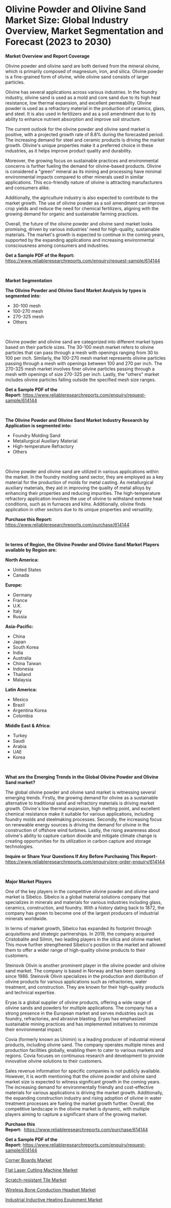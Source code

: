 <p><h1>Olivine Powder and Olivine Sand Market Size: Global Industry Overview, Market Segmentation and Forecast (2023 to 2030)</h1></p><p><strong>Market Overview and Report Coverage</strong></p>
<p><p>Olivine powder and olivine sand are both derived from the mineral olivine, which is primarily composed of magnesium, iron, and silica. Olivine powder is a fine-grained form of olivine, while olivine sand consists of larger particles. </p><p>Olivine has several applications across various industries. In the foundry industry, olivine sand is used as a mold and core sand due to its high heat resistance, low thermal expansion, and excellent permeability. Olivine powder is used as a refractory material in the production of ceramics, glass, and steel. It is also used in fertilizers and as a soil amendment due to its ability to enhance nutrient absorption and improve soil structure.</p><p>The current outlook for the olivine powder and olivine sand market is positive, with a projected growth rate of 8.8% during the forecasted period. The increasing demand for steel and ceramic products is driving the market growth. Olivine's unique properties make it a preferred choice in these industries, as it helps improve product quality and durability.</p><p>Moreover, the growing focus on sustainable practices and environmental concerns is further fueling the demand for olivine-based products. Olivine is considered a "green" mineral as its mining and processing have minimal environmental impacts compared to other minerals used in similar applications. This eco-friendly nature of olivine is attracting manufacturers and consumers alike.</p><p>Additionally, the agriculture industry is also expected to contribute to the market growth. The use of olivine powder as a soil amendment can improve crop yields and reduce the need for chemical fertilizers, aligning with the growing demand for organic and sustainable farming practices.</p><p>Overall, the future of the olivine powder and olivine sand market looks promising, driven by various industries' need for high-quality, sustainable materials. The market's growth is expected to continue in the coming years, supported by the expanding applications and increasing environmental consciousness among consumers and industries.</p></p>
<p><strong>Get a Sample PDF of the Report:</strong> <a href="https://www.reliableresearchreports.com/enquiry/request-sample/614144">https://www.reliableresearchreports.com/enquiry/request-sample/614144</a></p>
<p>&nbsp;</p>
<p><strong>Market Segmentation</strong></p>
<p><strong>The Olivine Powder and Olivine Sand Market Analysis by types is segmented into:</strong></p>
<p><ul><li>30-100 mesh</li><li>100-270 mesh</li><li>270-325 mesh</li><li>Others</li></ul></p>
<p>&nbsp;</p>
<p><p>Olivine powder and olivine sand are categorized into different market types based on their particle sizes. The 30-100 mesh market refers to olivine particles that can pass through a mesh with openings ranging from 30 to 100 per inch. Similarly, the 100-270 mesh market represents olivine particles passing through a mesh with openings between 100 and 270 per inch. The 270-325 mesh market involves finer olivine particles passing through a mesh with openings of size 270-325 per inch. Lastly, the "others" market includes olivine particles falling outside the specified mesh size ranges.</p></p>
<p><strong>Get a Sample PDF of the Report:</strong>&nbsp;<a href="https://www.reliableresearchreports.com/enquiry/request-sample/614144">https://www.reliableresearchreports.com/enquiry/request-sample/614144</a></p>
<p>&nbsp;</p>
<p><strong>The Olivine Powder and Olivine Sand Market Industry Research by Application is segmented into:</strong></p>
<p><ul><li>Foundry Molding Sand</li><li>Metallurgical Auxiliary Material</li><li>High-temperature Refractory</li><li>Others</li></ul></p>
<p>&nbsp;</p>
<p><p>Olivine powder and olivine sand are utilized in various applications within the market. In the foundry molding sand sector, they are employed as a key material for the production of molds for metal casting. As metallurgical auxiliary materials, they aid in improving the quality of metal alloys by enhancing their properties and reducing impurities. The high-temperature refractory application involves the use of olivine to withstand extreme heat conditions, such as in furnaces and kilns. Additionally, olivine finds application in other sectors due to its unique properties and versatility.</p></p>
<p><strong>Purchase this Report:</strong>&nbsp; <a href="https://www.reliableresearchreports.com/purchase/614144">https://www.reliableresearchreports.com/purchase/614144</a></p>
<p>&nbsp;</p>
<p><strong>In terms of Region, the Olivine Powder and Olivine Sand Market Players available by Region are:</strong></p>
<p>
    <p> <strong> North America: </strong>
        <ul>
            <li>United States</li>
            <li>Canada</li>
        </ul>
        </p> 
    <p> <strong> Europe: </strong>
        <ul>
            <li>Germany</li>
            <li>France</li>
            <li>U.K.</li>
            <li>Italy</li>
            <li>Russia</li>
        </ul>
        </p> 
    <p> <strong> Asia-Pacific: </strong>
        <ul>
            <li>China</li>
            <li>Japan</li>
            <li>South Korea</li>
            <li>India</li>
            <li>Australia</li>
            <li>China Taiwan</li>
            <li>Indonesia</li>
            <li>Thailand</li>
            <li>Malaysia</li>
        </ul>
        </p> 
    <p> <strong> Latin America: </strong>
        <ul>
            <li>Mexico</li>
            <li>Brazil</li>
            <li>Argentina Korea</li>
            <li>Colombia</li>
        </ul>
        </p> 
    <p> <strong> Middle East & Africa: </strong>
        <ul>
            <li>Turkey</li>
            <li>Saudi</li>
            <li>Arabia</li>
            <li>UAE</li>
            <li>Korea</li>
        </ul>
    </p>
    </p>
<p>&nbsp;</p>
<p><strong>What are the Emerging Trends in the Global Olivine Powder and Olivine Sand market?</strong></p>
<p><p>The global olivine powder and olivine sand market is witnessing several emerging trends. Firstly, the growing demand for olivine as a sustainable alternative to traditional sand and refractory materials is driving market growth. Olivine's low thermal expansion, high melting point, and excellent chemical resistance make it suitable for various applications, including foundry molds and steelmaking processes. Secondly, the increasing focus on renewable energy sources is driving the demand for olivine in the construction of offshore wind turbines. Lastly, the rising awareness about olivine's ability to capture carbon dioxide and mitigate climate change is creating opportunities for its utilization in carbon capture and storage technologies.</p></p>
<p><strong>Inquire or Share Your Questions If Any Before Purchasing This Report</strong>- <a href="https://www.reliableresearchreports.com/enquiry/pre-order-enquiry/614144">https://www.reliableresearchreports.com/enquiry/pre-order-enquiry/614144</a></p>
<p>&nbsp;</p>
<p><strong>Major Market Players</strong></p>
<p><p>One of the key players in the competitive olivine powder and olivine sand market is Sibelco. Sibelco is a global material solutions company that specializes in minerals and materials for various industries including glass, ceramics, construction, and foundry. With a history dating back to 1872, the company has grown to become one of the largest producers of industrial minerals worldwide. </p><p>In terms of market growth, Sibelco has expanded its footprint through acquisitions and strategic partnerships. In 2019, the company acquired Cristobalite and Silmin, two leading players in the silica and olivine market. This move further strengthened Sibelco's position in the market and allowed them to offer a wider range of high-quality olivine products to their customers.</p><p>Steinsvik Olivin is another prominent player in the olivine powder and olivine sand market. The company is based in Norway and has been operating since 1986. Steinsvik Olivin specializes in the production and distribution of olivine products for various applications such as refractories, water treatment, and construction. They are known for their high-quality products and technical expertise.</p><p>Eryas is a global supplier of olivine products, offering a wide range of olivine sands and powders for multiple applications. The company has a strong presence in the European market and serves industries such as foundry, refractories, and abrasive blasting. Eryas has emphasized sustainable mining practices and has implemented initiatives to minimize their environmental impact.</p><p>Covia (formerly known as Unimin) is a leading producer of industrial mineral products, including olivine sand. The company operates multiple mines and production facilities globally, enabling them to cater to various markets and regions. Covia focuses on continuous research and development to provide innovative olivine solutions to their customers.</p><p>Sales revenue information for specific companies is not publicly available. However, it is worth mentioning that the olivine powder and olivine sand market size is expected to witness significant growth in the coming years. The increasing demand for environmentally friendly and cost-effective materials for various applications is driving the market growth. Additionally, the expanding construction industry and rising adoption of olivine in water treatment processes are fueling the market growth further. Overall, the competitive landscape in the olivine market is dynamic, with multiple players aiming to capture a significant share of the growing market.</p></p>
<p><strong>Purchase this Report:</strong>&nbsp;&nbsp;<a href="https://www.reliableresearchreports.com/purchase/614144">https://www.reliableresearchreports.com/purchase/614144</a></p>
<p></p>
<p><strong>Get a Sample PDF of the Report:</strong>&nbsp;<a href="https://www.reliableresearchreports.com/enquiry/request-sample/614144">https://www.reliableresearchreports.com/enquiry/request-sample/614144</a></p>
<p><p><a href="https://medium.com/@bradomar67436/corner-boards-market-furnishes-information-on-market-share-market-trends-and-market-growth-f6a316becab2">Corner Boards Market</a></p><p><a href="https://www.linkedin.com/pulse/flat-laser-cutting-machine-market-size-2023-2030-global-45foe/">Flat Laser Cutting Machine Market</a></p><p><a href="https://github.com/scarol104/Market-Research-Report-List-1/blob/main/scratch-resistant-tile-market.md">Scratch-resistant Tile Market</a></p><p><a href="https://medium.com/@vrahul.reportprime/wireless-bone-conduction-headset-market-size-growth-forecast-2023-2030-81186a56fe58">Wireless Bone Conduction Headset Market</a></p><p><a href="https://www.linkedin.com/pulse/industrial-inductive-heating-equipment-market-challenges-bgyve/">Industrial Inductive Heating Equipment Market</a></p></p>